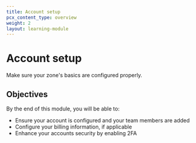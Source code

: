 ```yaml
---
title: Account setup
pcx_content_type: overview
weight: 2
layout: learning-module
---
```


# Account setup

Make sure your zone's basics are configured properly.

## Objectives

By the end of this module, you will be able to:

- Ensure your account is configured and your team members are added
- Configure your billing information, if applicable
- Enhance your accounts security by enabling 2FA